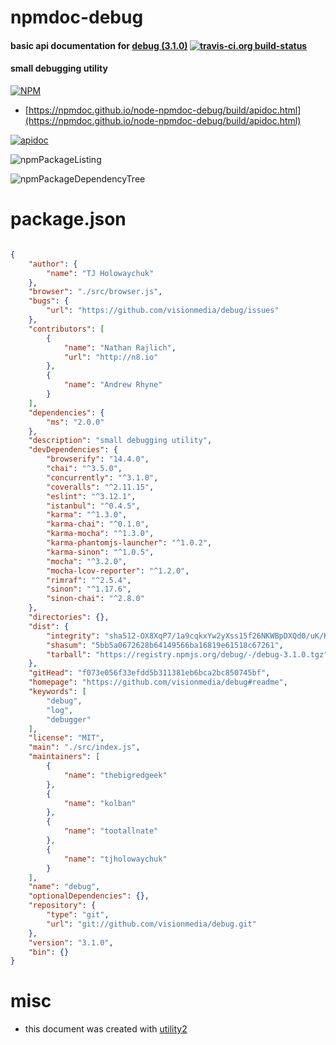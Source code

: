 # npmdoc-debug

#### basic api documentation for  [debug (3.1.0)](https://github.com/visionmedia/debug#readme)  [![travis-ci.org build-status](https://api.travis-ci.org/npmdoc/node-npmdoc-debug.svg)](https://travis-ci.org/npmdoc/node-npmdoc-debug)

#### small debugging utility

[![NPM](https://nodei.co/npm/debug.png?downloads=true&downloadRank=true&stars=true)](https://www.npmjs.com/package/debug)

- [https://npmdoc.github.io/node-npmdoc-debug/build/apidoc.html](https://npmdoc.github.io/node-npmdoc-debug/build/apidoc.html)

[![apidoc](https://npmdoc.github.io/node-npmdoc-debug/build/screenshot.buildCi.browser.%252Ftmp%252Fbuild%252Fapidoc.html.png)](https://npmdoc.github.io/node-npmdoc-debug/build/apidoc.html)

![npmPackageListing](https://npmdoc.github.io/node-npmdoc-debug/build/screenshot.npmPackageListing.svg)

![npmPackageDependencyTree](https://npmdoc.github.io/node-npmdoc-debug/build/screenshot.npmPackageDependencyTree.svg)



# package.json

```json

{
    "author": {
        "name": "TJ Holowaychuk"
    },
    "browser": "./src/browser.js",
    "bugs": {
        "url": "https://github.com/visionmedia/debug/issues"
    },
    "contributors": [
        {
            "name": "Nathan Rajlich",
            "url": "http://n8.io"
        },
        {
            "name": "Andrew Rhyne"
        }
    ],
    "dependencies": {
        "ms": "2.0.0"
    },
    "description": "small debugging utility",
    "devDependencies": {
        "browserify": "14.4.0",
        "chai": "^3.5.0",
        "concurrently": "^3.1.0",
        "coveralls": "^2.11.15",
        "eslint": "^3.12.1",
        "istanbul": "^0.4.5",
        "karma": "^1.3.0",
        "karma-chai": "^0.1.0",
        "karma-mocha": "^1.3.0",
        "karma-phantomjs-launcher": "^1.0.2",
        "karma-sinon": "^1.0.5",
        "mocha": "^3.2.0",
        "mocha-lcov-reporter": "^1.2.0",
        "rimraf": "^2.5.4",
        "sinon": "^1.17.6",
        "sinon-chai": "^2.8.0"
    },
    "directories": {},
    "dist": {
        "integrity": "sha512-OX8XqP7/1a9cqkxYw2yXss15f26NKWBpDXQd0/uK/KPqdQhxbPa994hnzjcE2VqQpDslf55723cKPUOGSmMY3g==",
        "shasum": "5bb5a0672628b64149566ba16819e61518c67261",
        "tarball": "https://registry.npmjs.org/debug/-/debug-3.1.0.tgz"
    },
    "gitHead": "f073e056f33efdd5b311381eb6bca2bc850745bf",
    "homepage": "https://github.com/visionmedia/debug#readme",
    "keywords": [
        "debug",
        "log",
        "debugger"
    ],
    "license": "MIT",
    "main": "./src/index.js",
    "maintainers": [
        {
            "name": "thebigredgeek"
        },
        {
            "name": "kolban"
        },
        {
            "name": "tootallnate"
        },
        {
            "name": "tjholowaychuk"
        }
    ],
    "name": "debug",
    "optionalDependencies": {},
    "repository": {
        "type": "git",
        "url": "git://github.com/visionmedia/debug.git"
    },
    "version": "3.1.0",
    "bin": {}
}
```



# misc
- this document was created with [utility2](https://github.com/kaizhu256/node-utility2)
